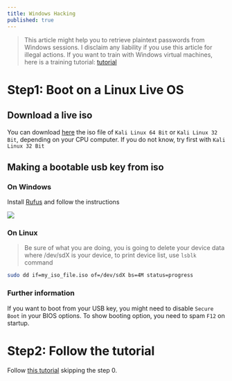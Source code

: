 ```yaml
---
title: Windows Hacking 
published: true
---
```


> This article might help you to retrieve plaintext passwords from Windows
> sessions. I disclaim any liability if you use this article for illegal actions.
> If you want to train with Windows virtual machines, here is a training
> tutorial: [tutorial](/Windows-Hacking-Training)

# Step1: Boot on a Linux Live OS

## Download a live iso

You can download [here](https://www.kali.org/downloads/) the iso file of 
`Kali Linux 64 Bit` or `Kali Linux 32 Bit`, depending on your CPU computer. 
If you do not know, try first with `Kali Linux 32 Bit`

## Making a bootable usb key from iso

### On Windows

Install [Rufus](https://rufus.ie/) and follow the instructions

![](https://rufus.ie/pics/rufus_en.png)

### On Linux

> Be sure of what you are doing, you is going to delete your device data where
> /dev/sdX is your device, to print device list, use `lsblk` command

```bash
sudo dd if=my_iso_file.iso of=/dev/sdX bs=4M status=progress
```

### Further information

If you want to boot from your USB key, you might need to disable `Secure Boot`
in your BIOS options. To show booting option, you need to spam `F12` on startup.

# Step2: Follow the tutorial

Follow [this tutorial](/Windows-Hacking-Training) skipping the step 0.
